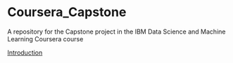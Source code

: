# Coursera_Capstone
A repository for the Capstone project in the IBM Data Science and Machine Learning Coursera course

[Introduction](https://github.com/potato-bit/Coursera_Capstone/blob/master/Introduction.md)
